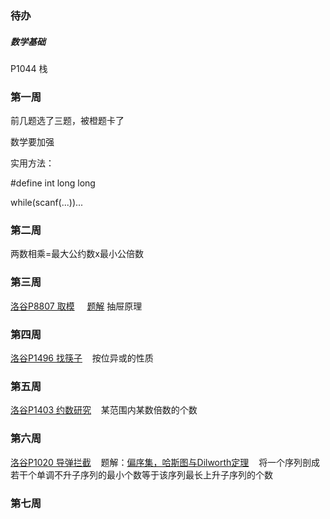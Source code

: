 ### 待办
##### 数学基础
P1044 栈




### 第一周
前几题选了三题，被橙题卡了


数学要加强


实用方法：

#define int long long

while(scanf(...))...


### 第二周
两数相乘=最大公约数x最小公倍数

### 第三周
[洛谷P8807 取模](https://www.luogu.com.cn/problem/P8807)  $~~~$  [题解](https://www.luogu.com.cn/article/l692ya4j)
抽屉原理

### 第四周
[洛谷P1496 找筷子](https://www.luogu.com.cn/problem/P1469)  $~~$ 按位异或的性质

### 第五周
[洛谷P1403 约数研究](https://www.luogu.com.cn/problem/P1403)  $~~$  某范围内某数倍数的个数

### 第六周
[洛谷P1020 导弹拦截](https://www.luogu.com.cn/problem/P1020)  $~~$  题解：[偏序集，哈斯图与Dilworth定理](https://www.luogu.com.cn/article/83nko7c2)  $~~$  将一个序列剖成若干个单调不升子序列的最小个数等于该序列最长上升子序列的个数

### 第七周


